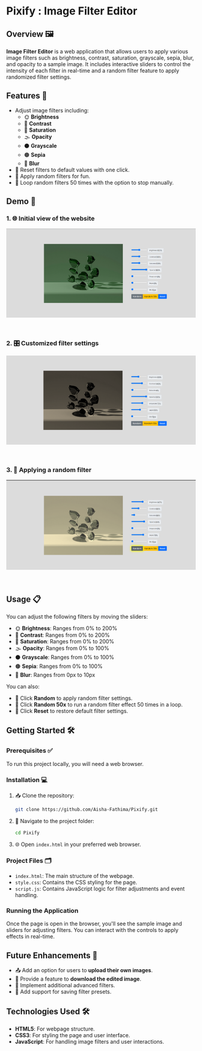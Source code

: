 

#  Pixify : Image Filter Editor

## Overview 🖼️

**Image Filter Editor** is a web application that allows users to apply various image filters such as brightness, contrast, saturation, grayscale, sepia, blur, and opacity to a sample image. It includes interactive sliders to control the intensity of each filter in real-time and a random filter feature to apply randomized filter settings.

## Features 🚀

- Adjust image filters including:
  - 🌞 **Brightness**
  - 🌈 **Contrast**
  - 🎨 **Saturation**
  - 🌫️ **Opacity**
  - ⚫ **Grayscale**
  - 🟤 **Sepia**
  - 🌁 **Blur**
- 🔄 Reset filters to default values with one click.
- 🎲 Apply random filters for fun.
- 🔂 Loop random filters 50 times with the option to stop manually.

## Demo 🎥

### 1. 🌐 Initial view of the website
![Screenshot](images/ss1.png)

&nbsp;

### 2. 🎛️ Customized filter settings
![Screenshot](images/ss2.png)

&nbsp;

### 3. 🎲 Applying a random filter
![Screenshot](images/ss3.png)

&nbsp;

## Usage 📋

You can adjust the following filters by moving the sliders:

- 🌞 **Brightness**: Ranges from 0% to 200%
- 🌈 **Contrast**: Ranges from 0% to 200%
- 🎨 **Saturation**: Ranges from 0% to 200%
- 🌫️ **Opacity**: Ranges from 0% to 100%
- ⚫ **Grayscale**: Ranges from 0% to 100%
- 🟤 **Sepia**: Ranges from 0% to 100%
- 🌁 **Blur**: Ranges from 0px to 10px

You can also:

- 🎲 Click **Random** to apply random filter settings.
- 🔁 Click **Random 50x** to run a random filter effect 50 times in a loop.
- 🔄 Click **Reset** to restore default filter settings.

## Getting Started 🛠️

### Prerequisites ✅

To run this project locally, you will need a web browser.

### Installation 💻

1. 📥 Clone the repository:
   ```bash
   git clone https://github.com/Aisha-Fathima/Pixify.git
   ```

2. 📂 Navigate to the project folder:
   ```bash
   cd Pixify
   ```

3. 🌐 Open `index.html` in your preferred web browser.

### Project Files 🗂️

- `index.html`: The main structure of the webpage.
- `style.css`: Contains the CSS styling for the page.
- `script.js`: Contains JavaScript logic for filter adjustments and event handling.

### Running the Application 

Once the page is open in the browser, you'll see the sample image and sliders for adjusting filters. You can interact with the controls to apply effects in real-time.

## Future Enhancements 🌟

- 📤 Add an option for users to **upload their own images**.
- 💾 Provide a feature to **download the edited image**.
- 🎨 Implement additional advanced filters.
- 💾 Add support for saving filter presets.

## Technologies Used 🛠️

- **HTML5**: For webpage structure.
- **CSS3**: For styling the page and user interface.
- **JavaScript**: For handling image filters and user interactions.

